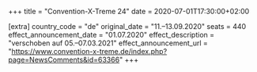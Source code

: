 +++
title = "Convention-X-Treme 24"
date = 2020-07-01T17:30:00+02:00

[extra]
country_code = "de"
original_date = "11.–13.09.2020"
seats = 440
effect_announcement_date = "01.07.2020"
effect_description = "verschoben auf 05.–07.03.2021"
effect_announcement_url = "https://www.convention-x-treme.de/index.php?page=NewsComments&id=63366"
+++
